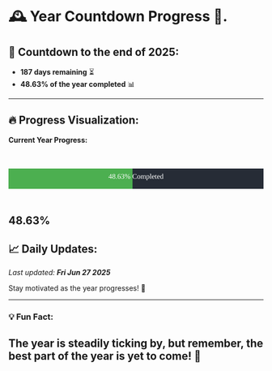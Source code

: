 
# &#x1F570; **Year Countdown Progress** &#x1F389;.

## &#x1F4C5; Countdown to the end of 2025:
- **187 days remaining** &#x23F3;
- **48.63% of the year completed** &#x1F4CA;

---

## &#x1F525; **Progress Visualization**:

**Current Year Progress:**

<br><br>
![Progress Bar](https://raw.githubusercontent.com/dayanidigv/year-countdown-progress/main/progress-bar.svg)
<br><br>

**48.63%**
---

## &#x1F4C8; **Daily Updates**:

_Last updated: **Fri Jun 27 2025**_

Stay motivated as the year progresses! &#x1F680;

--- 

### &#x1F4A1; **Fun Fact:**
The year is steadily ticking by, but remember, the best part of the year is yet to come! &#x1F31F;
---
